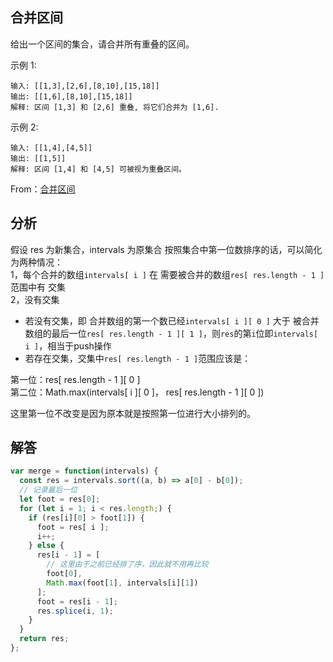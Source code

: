 ## 合并区间

给出一个区间的集合，请合并所有重叠的区间。

示例 1:

```
输入: [[1,3],[2,6],[8,10],[15,18]]
输出: [[1,6],[8,10],[15,18]]
解释: 区间 [1,3] 和 [2,6] 重叠, 将它们合并为 [1,6].
```

示例 2:

```
输入: [[1,4],[4,5]]
输出: [[1,5]]
解释: 区间 [1,4] 和 [4,5] 可被视为重叠区间。
```

From：[合并区间](https://leetcode-cn.com/problems/merge-intervals/)

## 分析

假设 res 为新集合，intervals 为原集合
按照集合中第一位数排序的话，可以简化为两种情况：  
1，每个合并的数组`intervals[ i ]` 在 需要被合并的数组`res[ res.length - 1 ]` 范围中有 交集  
2，没有交集

- 若没有交集，即 合并数组的第一个数已经`intervals[ i ][ 0 ]` 大于 被合并数组的最后一位`res[ res.length - 1 ][ 1 ]`，则`res`的第`i`位即`intervals[ i ]`，相当于push操作
- 若存在交集，交集中`res[ res.length - 1 ]`范围应该是：

第一位：res[ res.length - 1 ][ 0 ]  
第二位：Math.max(intervals[ i ][ 0 ]， res[ res.length - 1 ][ 0 ])

这里第一位不改变是因为原本就是按照第一位进行大小排列的。

## 解答

```javascript
var merge = function(intervals) {
  const res = intervals.sort((a, b) => a[0] - b[0]);
  // 记录最后一位
  let foot = res[0];
  for (let i = 1; i < res.length;) {
    if (res[i][0] > foot[1]) {
      foot = res[ i ];
      i++;
    } else {
      res[i - 1] = [
        // 这里由于之前已经排了序，因此就不用再比较
        foot[0],
        Math.max(foot[1], intervals[i][1])
      ];
      foot = res[i - 1];
      res.splice(i, 1);
    }
  }
  return res;
};
```
